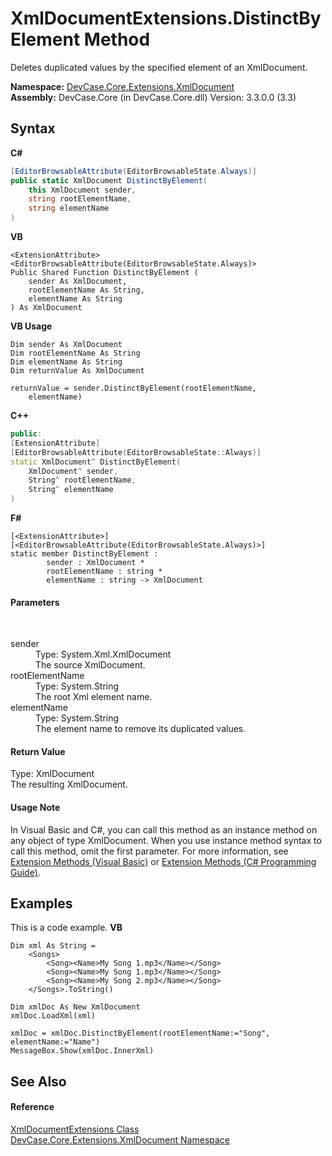 # XmlDocumentExtensions.DistinctByElement Method 
 

Deletes duplicated values by the specified element of an XmlDocument.

**Namespace:**&nbsp;<a href="N_DevCase_Core_Extensions_XmlDocument">DevCase.Core.Extensions.XmlDocument</a><br />**Assembly:**&nbsp;DevCase.Core (in DevCase.Core.dll) Version: 3.3.0.0 (3.3)

## Syntax

**C#**<br />
``` C#
[EditorBrowsableAttribute(EditorBrowsableState.Always)]
public static XmlDocument DistinctByElement(
	this XmlDocument sender,
	string rootElementName,
	string elementName
)
```

**VB**<br />
``` VB
<ExtensionAttribute>
<EditorBrowsableAttribute(EditorBrowsableState.Always)>
Public Shared Function DistinctByElement ( 
	sender As XmlDocument,
	rootElementName As String,
	elementName As String
) As XmlDocument
```

**VB Usage**<br />
``` VB Usage
Dim sender As XmlDocument
Dim rootElementName As String
Dim elementName As String
Dim returnValue As XmlDocument

returnValue = sender.DistinctByElement(rootElementName, 
	elementName)
```

**C++**<br />
``` C++
public:
[ExtensionAttribute]
[EditorBrowsableAttribute(EditorBrowsableState::Always)]
static XmlDocument^ DistinctByElement(
	XmlDocument^ sender, 
	String^ rootElementName, 
	String^ elementName
)
```

**F#**<br />
``` F#
[<ExtensionAttribute>]
[<EditorBrowsableAttribute(EditorBrowsableState.Always)>]
static member DistinctByElement : 
        sender : XmlDocument * 
        rootElementName : string * 
        elementName : string -> XmlDocument 

```


#### Parameters
&nbsp;<dl><dt>sender</dt><dd>Type: System.Xml.XmlDocument<br />The source XmlDocument.</dd><dt>rootElementName</dt><dd>Type: System.String<br />The root Xml element name.</dd><dt>elementName</dt><dd>Type: System.String<br />The element name to remove its duplicated values.</dd></dl>

#### Return Value
Type: XmlDocument<br />The resulting XmlDocument.

#### Usage Note
In Visual Basic and C#, you can call this method as an instance method on any object of type XmlDocument. When you use instance method syntax to call this method, omit the first parameter. For more information, see <a href="https://docs.microsoft.com/dotnet/visual-basic/programming-guide/language-features/procedures/extension-methods">Extension Methods (Visual Basic)</a> or <a href="https://docs.microsoft.com/dotnet/csharp/programming-guide/classes-and-structs/extension-methods">Extension Methods (C# Programming Guide)</a>.

## Examples
This is a code example. 
**VB**<br />
``` VB
Dim xml As String =
    <Songs>
        <Song><Name>My Song 1.mp3</Name></Song>
        <Song><Name>My Song 1.mp3</Name></Song>
        <Song><Name>My Song 2.mp3</Name></Song>
    </Songs>.ToString()

Dim xmlDoc As New XmlDocument
xmlDoc.LoadXml(xml)

xmlDoc = xmlDoc.DistinctByElement(rootElementName:="Song", elementName:="Name")
MessageBox.Show(xmlDoc.InnerXml)
```


## See Also


#### Reference
<a href="T_DevCase_Core_Extensions_XmlDocument_XmlDocumentExtensions">XmlDocumentExtensions Class</a><br /><a href="N_DevCase_Core_Extensions_XmlDocument">DevCase.Core.Extensions.XmlDocument Namespace</a><br />